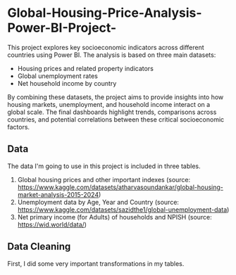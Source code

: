 # Global-Housing-Price-Analysis-Power-BI-Project-

This project explores key socioeconomic indicators across different countries using Power BI.
The analysis is based on three main datasets:

- Housing prices and related property indicators
- Global unemployment rates
- Net household income by country

By combining these datasets, the project aims to provide insights into how housing markets, unemployment, and household income interact on a global scale. The final dashboards highlight trends, comparisons across countries, and potential correlations between these critical socioeconomic factors.

## Data

The data I'm going to use in this project is included in three tables.
1. Global housing prices and other important indexes (source: https://www.kaggle.com/datasets/atharvasoundankar/global-housing-market-analysis-2015-2024)
2. Unemployment data by Age, Year and Country (source: https://www.kaggle.com/datasets/sazidthe1/global-unemployment-data)
3. Net primary income (for Adults) of households and NPISH (source: https://wid.world/data/)

## Data Cleaning

First, I did some very important transformations in my tables. 


